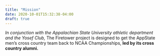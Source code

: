 ```yaml
---
title: "Mission"
date: 2020-10-01T15:32:38-04:00
draft: true
---
```

*In conjunction with the Appalachian State University athletic department and
the Yosef Club,* The Firetower project is designed to get the AppState men’s
cross country team back to NCAA Championships, **led by its cross country alumni.**
